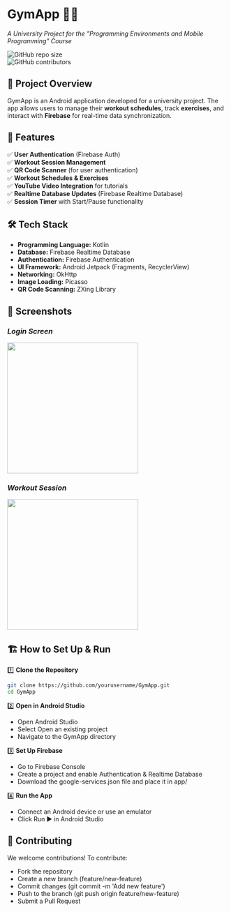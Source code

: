 # **GymApp 🏋️‍♂️**  
*A University Project for the "Programming Environments and Mobile Programming" Course*  

![GitHub repo size](https://img.shields.io/github/repo-size/zeta-gc/app?style=flat)  
![GitHub contributors](https://img.shields.io/github/contributors/zeta-gc/app?style=flat)  

## 📌 **Project Overview**  
GymApp is an Android application developed for a university project. The app allows users to manage their **workout schedules**, track **exercises**, and interact with **Firebase** for real-time data synchronization.  

## 🚀 **Features**  
✅ **User Authentication** (Firebase Auth)  
✅ **Workout Session Management**  
✅ **QR Code Scanner** (for user authentication)  
✅ **Workout Schedules & Exercises**  
✅ **YouTube Video Integration** for tutorials  
✅ **Realtime Database Updates** (Firebase Realtime Database)  
✅ **Session Timer** with Start/Pause functionality  

## 🛠 **Tech Stack**  
- **Programming Language:** Kotlin  
- **Database:** Firebase Realtime Database  
- **Authentication:** Firebase Authentication  
- **UI Framework:** Android Jetpack (Fragments, RecyclerView)  
- **Networking:** OkHttp  
- **Image Loading:** Picasso  
- **QR Code Scanning:** ZXing Library  

## 📱 **Screenshots**  
### *Login Screen*  
<img src="https://github.com/user-attachments/assets/5087c12b-3e55-4e3b-962d-d93cb22d14e1" width="300" />


### *Workout Session*  
<img src="https://github.com/user-attachments/assets/2d6cce8a-f30e-476d-ba1b-dee37315585a" width="300" />

## 🏗 **How to Set Up & Run**  
1️⃣ **Clone the Repository**  
```sh
git clone https://github.com/yourusername/GymApp.git
cd GymApp
```
2️⃣  **Open in Android Studio**  

- Open Android Studio
- Select Open an existing project
- Navigate to the GymApp directory
 
3️⃣ **Set Up Firebase**

- Go to Firebase Console
- Create a project and enable Authentication & Realtime Database
- Download the google-services.json file and place it in app/
 
4️⃣ **Run the App**

- Connect an Android device or use an emulator
- Click Run ▶️ in Android Studio

## 🤝 **Contributing** ##
We welcome contributions! To contribute:

- Fork the repository
- Create a new branch (feature/new-feature)
- Commit changes (git commit -m 'Add new feature')
- Push to the branch (git push origin feature/new-feature)
- Submit a Pull Request
